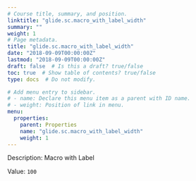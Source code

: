 ```yaml
---
# Course title, summary, and position.
linktitle: "glide.sc.macro_with_label_width"
summary: ""
weight: 1
# Page metadata.
title: "glide.sc.macro_with_label_width"
date: "2018-09-09T00:00:00Z"
lastmod: "2018-09-09T00:00:00Z"
draft: false  # Is this a draft? true/false
toc: true  # Show table of contents? true/false
type: docs  # Do not modify.

# Add menu entry to sidebar.
# - name: Declare this menu item as a parent with ID name.
# - weight: Position of link in menu.
menu:
  properties:
    parent: Properties
    name: "glide.sc.macro_with_label_width"
    weight: 1
---
```


Description: Macro with Label


Value: `100`